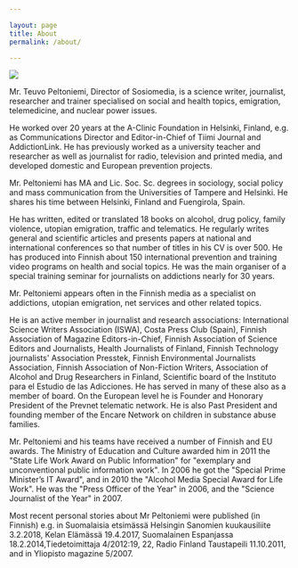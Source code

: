```yaml
---

layout: page  
title: About  
permalink: /about/

---
```


![](https://user-images.githubusercontent.com/1070946/203375342-2d6734c2-d2ba-4170-b5a2-01b768ea4bc1.jpeg)

Mr. Teuvo Peltoniemi, Director of Sosiomedia, is a science writer, journalist, researcher and trainer specialised on social and health topics, emigration, telemedicine, and nuclear power issues.

He worked over 20 years at the A-Clinic Foundation in Helsinki, Finland, e.g. as Communications Director and Editor-in-Chief of Tiimi Journal and AddictionLink. He has previously worked as a university teacher and researcher as well as journalist for radio, television and printed media, and developed domestic and European prevention projects.

Mr. Peltoniemi has MA and Lic. Soc. Sc. degrees in sociology, social policy and mass communication from the Universities of Tampere and Helsinki. He shares his time between Helsinki, Finland and Fuengirola, Spain.

He has written, edited or translated 18 books on alcohol, drug policy, family violence, utopian emigration, traffic and telematics. He regularly writes general and scientific articles and presents papers at national and international conferences so that number of titles in his CV is over 500. He has produced into Finnish about 150 international prevention and training video programs on health and social topics. He was the main organiser of a special training seminar for journalists on addictions nearly for 30 years.

Mr. Peltoniemi appears often in the Finnish media as a specialist on addictions, utopian emigration, net services and other related topics.

He is an active member in journalist and research associations: International Science Writers Association (ISWA), Costa Press Club (Spain), Finnish Association of Magazine Editors-in-Chief, Finnish Association of Science Editors and Journalists, Health Journalists of Finland, Finnish Technology journalists' Association Presstek, Finnish Environmental Journalists Association, Finnish Association of Non-Fiction Writers, Association of Alcohol and Drug Researchers in Finland, Scientific board of the Instituto para el Estudio de las Adicciones. He has served in many of these also as a member of board. On the European level he is Founder and Honorary President of the Prevnet telematic network. He is also Past President and founding member of the Encare Network on children in substance abuse families.

Mr. Peltoniemi and his teams have received a number of Finnish and EU awards. The Ministry of Education and Culture awarded him in 2011 the "State Life Work Award on Public Information" for "exemplary and unconventional public information work". In 2006 he got the "Special Prime Minister’s IT Award", and in 2010 the "Alcohol Media Special Award for Life Work". He was the "Press Officer of the Year" in 2006, and the "Science Journalist of the Year" in 2007.

Most recent personal stories about Mr Peltoniemi were published (in Finnish) e.g. in Suomalaisia etsimässä Helsingin Sanomien kuukausiliite 3.2.2018, Kelan Elämässä 19.4.2017, Suomalainen Espanjassa 18.2.2014,Tiedetoimittaja 4/2012:19, 22, Radio Finland Taustapeili 11.10.2011, and in Yliopisto magazine 5/2007.
